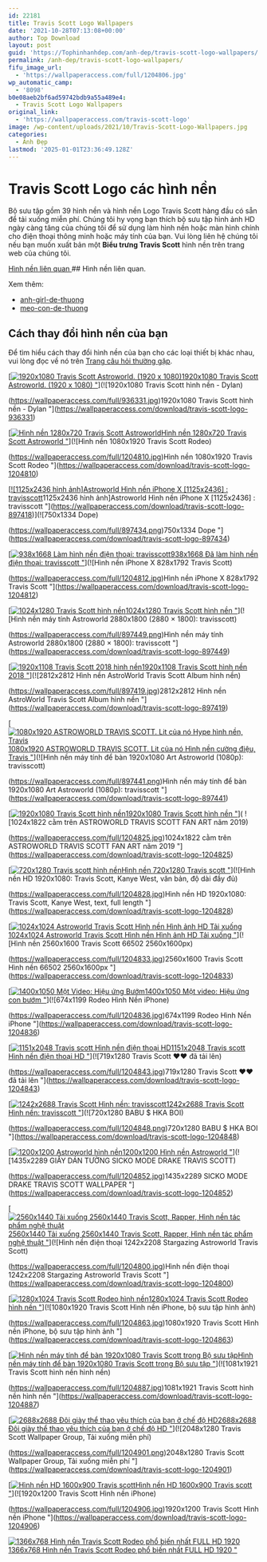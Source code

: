 ```yaml
---
id: 22181
title: Travis Scott Logo Wallpapers
date: '2021-10-28T07:13:08+00:00'
author: Top Download
layout: post
guid: 'https://Tophinhanhdep.com/anh-dep/travis-scott-logo-wallpapers/'
permalink: /anh-dep/travis-scott-logo-wallpapers/
fifu_image_url:
  - 'https://wallpaperaccess.com/full/1204806.jpg'
wp_automatic_camp:
  - '8098'
b0e08aeb2bf6ad59742bdb9a55a489e4:
  - Travis Scott Logo Wallpapers
original_link:
  - 'https://wallpaperaccess.com/travis-scott-logo'
image: /wp-content/uploads/2021/10/Travis-Scott-Logo-Wallpapers.jpg
categories:
  - Ảnh Đẹp
lastmod: '2025-01-01T23:36:49.128Z'
---
```

# Travis Scott Logo các hình nền

Bộ sưu tập gồm 39 hình nền và hình nền Logo Travis Scott hàng đầu có sẵn để tải xuống miễn phí. Chúng tôi hy vọng bạn thích bộ sưu tập hình ảnh HD ngày càng tăng của chúng tôi để sử dụng làm hình nền hoặc màn hình chính cho điện thoại thông minh hoặc máy tính của bạn. Vui lòng liên hệ chúng tôi nếu bạn muốn xuất bản một **Biểu trưng Travis Scott** hình nền trên trang web của chúng tôi.

[Hình nền liên quan ](#related) ## Hình nền liên quan.

   
 Xem thêm:

   
- [anh-girl-de-thuong](https://tophinhanhdep.com/gai-xinh/anh-girl-de-thuong/)
- [meo-con-de-thuong](https://tophinhanhdep.com/hinh-anh-de-thuong/meo-con-de-thuong/)

 ## Cách thay đổi hình nền của bạn

Để tìm hiểu cách thay đổi hình nền của bạn cho các loại thiết bị khác nhau, vui lòng đọc về nó trên [Trang câu hỏi thường gặp](https://tophinhanhdep.com/faq/).

  
[[![1920x1080 Travis Scott Astroworld.  (1920 x 1080)](https://wallpaperaccess.com/full/1204806.jpg)1920x1080 Travis Scott Astroworld. (1920 x 1080) "](https://wallpaperaccess.com/download/travis-scott-logo-1204806)](![1920x1080 Travis Scott hình nền - Dylan)

(https://wallpaperaccess.com/full/936331.jpg)1920x1080 Travis Scott hình nền - Dylan "](https://wallpaperaccess.com/download/travis-scott-logo-936331)

[[![Hình nền 1280x720 Travis Scott Astroworld](https://wallpaperaccess.com/full/1204809.jpg)Hình nền 1280x720 Travis Scott Astroworld "](https://wallpaperaccess.com/download/travis-scott-logo-1204809)](![Hình nền 1080x1920 Travis Scott Rodeo)

(https://wallpaperaccess.com/full/1204810.jpg)Hình nền 1080x1920 Travis Scott Rodeo "](https://wallpaperaccess.com/download/travis-scott-logo-1204810)

[[![1125x2436 hình ảnh]Astroworld Hình nền iPhone X [1125x2436] : travisscott](https://wallpaperaccess.com/full/897418.jpg)1125x2436 hình ảnh\]Astroworld Hình nền iPhone X \[1125x2436\] : travisscott "](https://wallpaperaccess.com/download/travis-scott-logo-897418)](![750x1334 Dope)

(https://wallpaperaccess.com/full/897434.png)750x1334 Dope "](https://wallpaperaccess.com/download/travis-scott-logo-897434)

[[![938x1668 Làm hình nền điện thoại: travisscott](https://wallpaperaccess.com/full/781074.jpg)938x1668 Đã làm hình nền điện thoại: travisscott "](https://wallpaperaccess.com/download/travis-scott-logo-781074)](![Hình nền iPhone X 828x1792 Travis Scott)

(https://wallpaperaccess.com/full/1204812.jpg)Hình nền iPhone X 828x1792 Travis Scott "](https://wallpaperaccess.com/download/travis-scott-logo-1204812)

[[![1024x1280 Travis Scott hình nền](https://wallpaperaccess.com/full/938580.jpg)1024x1280 Travis Scott hình nền "](https://wallpaperaccess.com/download/travis-scott-logo-938580)](![Hình nền máy tính Astroworld 2880x1800 (2880 × 1800): travisscott)

(https://wallpaperaccess.com/full/897449.png)Hình nền máy tính Astroworld 2880x1800 (2880 × 1800): travisscott "](https://wallpaperaccess.com/download/travis-scott-logo-897449)

[[![1920x1108 Travis Scott 2018 hình nền](https://wallpaperaccess.com/full/897428.jpg)1920x1108 Travis Scott hình nền 2018 "](https://wallpaperaccess.com/download/travis-scott-logo-897428)](![2812x2812 Hình nền AstroWorld Travis Scott Album hình nền)

(https://wallpaperaccess.com/full/897419.jpg)2812x2812 Hình nền AstroWorld Travis Scott Album hình nền "](https://wallpaperaccess.com/download/travis-scott-logo-897419)

[[![1080x1920 ASTROWORLD TRAVIS SCOTT.  Lit của nó  Hype hình nền, Travis](https://wallpaperaccess.com/full/1204819.jpg)1080x1920 ASTROWORLD TRAVIS SCOTT. Lit của nó Hình nền cường điệu, Travis "](https://wallpaperaccess.com/download/travis-scott-logo-1204819)](![Hình nền máy tính để bàn 1920x1080 Art Astroworld (1080p): travisscott)

(https://wallpaperaccess.com/full/897441.png)Hình nền máy tính để bàn 1920x1080 Art Astroworld (1080p): travisscott "](https://wallpaperaccess.com/download/travis-scott-logo-897441)

[[![1920x1080 Travis Scott hình nền](https://wallpaperaccess.com/full/1204824.png)1920x1080 Travis Scott hình nền "](https://wallpaperaccess.com/download/travis-scott-logo-1204824)]( ![1024x1822 cằm trên ASTROWORLD TRAVIS SCOTT FAN ART năm 2019)

(https://wallpaperaccess.com/full/1204825.jpg)1024x1822 cằm trên ASTROWORLD TRAVIS SCOTT FAN ART năm 2019 "](https://wallpaperaccess.com/download/travis-scott-logo-1204825)

[[![720x1280 Travis scott hình nền](https://wallpaperaccess.com/full/938607.jpg)Hình nền 720x1280 Travis scott "](https://wallpaperaccess.com/download/travis-scott-logo-938607)](![Hình nền HD 1920x1080: Travis Scott, Kanye West, văn bản, độ dài đầy đủ)

(https://wallpaperaccess.com/full/1204828.jpg)Hình nền HD 1920x1080: Travis Scott, Kanye West, text, full length "](https://wallpaperaccess.com/download/travis-scott-logo-1204828)

[[![1024x1024 Astroworld Travis Scott Hình nền Hình ảnh HD Tải xuống](https://wallpaperaccess.com/full/1204830.png)1024x1024 Astroworld Travis Scott Hình nền Hình ảnh HD Tải xuống "](https://wallpaperaccess.com/download/travis-scott-logo-1204830)](![Hình nền 2560x1600 Travis Scott 66502 2560x1600px)

(https://wallpaperaccess.com/full/1204833.jpg)2560x1600 Travis Scott Hình nền 66502 2560x1600px "](https://wallpaperaccess.com/download/travis-scott-logo-1204833)

[[![1400x1050 Một Video: Hiệu ứng Bướm](https://wallpaperaccess.com/full/781077.jpg)1400x1050 Một video: Hiệu ứng con bướm "](https://wallpaperaccess.com/download/travis-scott-logo-781077)](![674x1199 Rodeo Hình Nền iPhone)

(https://wallpaperaccess.com/full/1204836.jpg)674x1199 Rodeo Hình Nền iPhone "](https://wallpaperaccess.com/download/travis-scott-logo-1204836)

[[![1151x2048 Travis scott Hình nền điện thoại HD](https://wallpaperaccess.com/full/761624.jpg)1151x2048 Travis scott Hình nền điện thoại HD "](https://wallpaperaccess.com/download/travis-scott-logo-761624)](![719x1280 Travis Scott ❤️❤️ đã tải lên)

(https://wallpaperaccess.com/full/1204843.jpg)719x1280 Travis Scott ❤️❤️ đã tải lên "](https://wallpaperaccess.com/download/travis-scott-logo-1204843)

[[![1242x2688 Travis Scott Hình nền: travisscott](https://wallpaperaccess.com/full/1204846.jpg)1242x2688 Travis Scott Hình nền: travisscott "](https://wallpaperaccess.com/download/travis-scott-logo-1204846)](![720x1280 BABU $ HKA BOI)

(https://wallpaperaccess.com/full/1204848.png)720x1280 BABU $ HKA BOI "](https://wallpaperaccess.com/download/travis-scott-logo-1204848)

[[![1200x1200 Astroworld hình nền](https://wallpaperaccess.com/full/897415.jpg)1200x1200 Hình nền Astroworld "](https://wallpaperaccess.com/download/travis-scott-logo-897415)](![1435x2289 GIẤY DÁN TƯỜNG SICKO MODE DRAKE TRAVIS SCOTT)

(https://wallpaperaccess.com/full/1204852.jpg)1435x2289 SICKO MODE DRAKE TRAVIS SCOTT WALLPAPER "](https://wallpaperaccess.com/download/travis-scott-logo-1204852)

[[![2560x1440 Tải xuống 2560x1440 Travis Scott, Rapper, Hình nền tác phẩm nghệ thuật](https://wallpaperaccess.com/full/1204854.jpg)2560x1440 Tải xuống 2560x1440 Travis Scott, Rapper, Hình nền tác phẩm nghệ thuật "](https://wallpaperaccess.com/download/travis-scott-logo-1204854)](![Hình nền điện thoại 1242x2208 Stargazing Astroworld Travis Scott)

(https://wallpaperaccess.com/full/1204800.jpg)Hình nền điện thoại 1242x2208 Stargazing Astroworld Travis Scott "](https://wallpaperaccess.com/download/travis-scott-logo-1204800)

[[![1280x1024 Travis Scott Rodeo hình nền](https://wallpaperaccess.com/full/1204862.jpg)1280x1024 Travis Scott Rodeo hình nền "](https://wallpaperaccess.com/download/travis-scott-logo-1204862)](![1080x1920 Travis Scott Hình nền iPhone, bộ sưu tập hình ảnh)

(https://wallpaperaccess.com/full/1204863.jpg)1080x1920 Travis Scott Hình nền iPhone, bộ sưu tập hình ảnh "](https://wallpaperaccess.com/download/travis-scott-logo-1204863)

[[![Hình nền máy tính để bàn 1920x1080 Travis Scott trong Bộ sưu tập](https://wallpaperaccess.com/full/1204866.png)Hình nền máy tính để bàn 1920x1080 Travis Scott trong Bộ sưu tập "](https://wallpaperaccess.com/download/travis-scott-logo-1204866)](![1081x1921 Travis Scott hình nền hình nền)

(https://wallpaperaccess.com/full/1204887.jpg)1081x1921 Travis Scott hình nền hình nền "](https://wallpaperaccess.com/download/travis-scott-logo-1204887)

[[![2688x2688 Đôi giày thể thao yêu thích của bạn ở chế độ HD](https://wallpaperaccess.com/full/1204894.jpg)2688x2688 Đôi giày thể thao yêu thích của bạn ở chế độ HD "](https://wallpaperaccess.com/download/travis-scott-logo-1204894)](![2048x1280 Travis Scott Wallpaper Group, Tải xuống miễn phí)

(https://wallpaperaccess.com/full/1204901.png)2048x1280 Travis Scott Wallpaper Group, Tải xuống miễn phí "](https://wallpaperaccess.com/download/travis-scott-logo-1204901)

[[![Hình nền HD 1600x900 Travis scott](https://wallpaperaccess.com/full/1204905.jpg)Hình nền HD 1600x900 Travis scott "](https://wallpaperaccess.com/download/travis-scott-logo-1204905)](![1920x1200 Travis Scott Hình nền iPhone)

(https://wallpaperaccess.com/full/1204906.jpg)1920x1200 Travis Scott Hình nền iPhone "](https://wallpaperaccess.com/download/travis-scott-logo-1204906)

[![1366x768 Hình nền Travis Scott Rodeo phổ biến nhất FULL HD 1920](https://wallpaperaccess.com/full/1204907.jpg)1366x768 Hình nền Travis Scott Rodeo phổ biến nhất FULL HD 1920 "](https://wallpaperaccess.com/download/travis-scott-logo-1204907)

